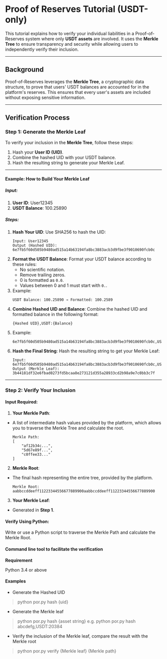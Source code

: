 # Proof of Reserves Tutorial (USDT-only)

This tutorial explains how to verify your individual liabilities in a Proof-of-Reserves system where only **USDT assets** are involved. It uses the **Merkle Tree** to ensure transparency and security while allowing users to independently verify their inclusion.

---
## Background

Proof-of-Reserves leverages the **Merkle Tree**, a cryptographic data structure, to prove that users' USDT balances are accounted for in the platform's reserves. This ensures that every user's assets are included without exposing sensitive information.

---
## Verification Process
### Step 1: Generate the Merkle Leaf
To verify your inclusion in the **Merkle Tree**, follow these steps:
1. Hash your **User ID (UID)**.
2. Combine the hashed UID with your USDT balance.
3. Hash the resulting string to generate your Merkle Leaf.

---
#### Example: How to Build Your Merkle Leaf

##### Input:
1. **User ID**: User12345
2. **USDT Balance**: 100.25890

##### Steps:
1. **Hash Your UID**: Use SHA256 to hash the UID:
    ```
    Input: User12345
    Output (Hashed UID): 6e7fb5f60d505b9480ad515a14b63194fa8bc3883acb3d9fbe3f9010690fcb0c
    ```
3. **Format the USDT Balance**: Format your USDT balance according to these rules:
    - No scientific notation.
    - Remove trailing zeros.
    - 0 is formatted as `0.0`.
    - Values between 0 and 1 must start with `0.`.
3. Example:
    ```
    USDT Balance: 100.25890 → Formatted: 100.2589
    ```
4. **Combine Hashed UID and Balance**: Combine the hashed UID and formatted balance in the following format:
    ```
    {Hashed UID},USDT:{Balance}
    ```
5. Example:
    ```
    6e7fb5f60d505b9480ad515a14b63194fa8bc3883acb3d9fbe3f9010690fcb0c,USDT:100.2589
    ```
6. **Hash the Final String**: Hash the resulting string to get your Merkle Leaf:
    ```
    Input:
    6e7fb5f60d505b9480ad515a14b63194fa8bc3883acb3d9fbe3f9010690fcb0c,USDT:100.2589
    Output (Merkle Leaf): 3b44181df32e6fbad0273fd5bcaa8e273121d355a28933cd2b98a9e7c0bb3c7f
    ```
---
### Step 2: Verify Your Inclusion
#### Input Required:

1. **Your Merkle Path**:
  - A list of intermediate hash values provided by the platform, which allows you to traverse the Merkle Tree and calculate the root.
    ```
    Merkle Path:
    [
        "af12b34c...",
        "5d67e89f...",
        "c0ffee33..."
    ]
    ```
2. **Merkle Root**:
  - The final hash representing the entire tree, provided by the platform.
    ```
    Merkle Root: aabbccddeeff11223344556677889900aabbccddeeff11223344556677889900
    ```
3. **Your Merkle Leaf**:
  - Generated in **Step 1**.

#### Verify Using Python:
Write or use a Python script to traverse the Merkle Path and calculate the Merkle Root.

#### Command line tool to facilitate the verification
**Requirement**

Python 3.4 or above

#### Examples
- Generate the Hashed UID
> python por.py hash {uid}

- Generate the Merkle leaf
> python por.py hash {asset string}
e.g.
> python por.py hash abcdefg,USDT:20384

- Verify the inclusion of the Merkle leaf, compare the result with the Merkle root
> python por.py verify {Merkle leaf} {Merkle path}
